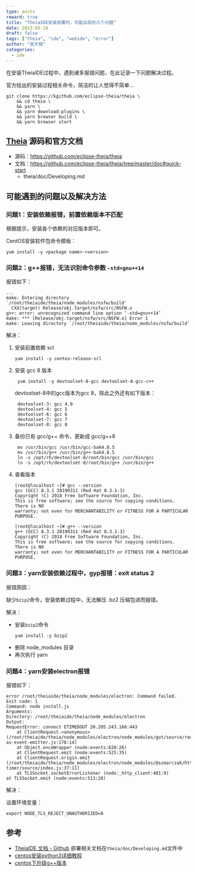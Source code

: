 ```yaml
---
type: posts
reward: true
title: "TheiaIDE安装部署时，可能出现的几个问题"
date: 2023-05-10
draft: false
tags: ["theia", "ide", "webide", "error"]
author: "张大锅"
categories:
  - ide
---
```


在安装TheiaIDE过程中，遇到诸多报错问题，在此记录一下问题解决过程。

官方给出的安装过程相关命令，简洁的让人觉得不简单...

<!--more-->

``` shell
git clone https://kgithub.com/eclipse-theia/theia \
    && cd theia \
    && yarn \
    && yarn download:plugins \
    && yarn browser build \
    && yarn browser start
```

## [Theia](https://theia-ide.org/) 源码和官方文档

- 源码：https://github.com/eclipse-theia/theia
- 文档：https://github.com/eclipse-theia/theia/tree/master/doc#quick-start
  - theia/doc/Developing.md

## 可能遇到的问题以及解决方法

### 问题1：安装依赖报错，前置依赖版本不匹配

根据提示，安装各个依赖的对应版本即可。

CentOS安装软件包命令模板：
```shell
yum install -y <package name>-<version>
```

### 问题2：g++报错，无法识别命令参数 `-std=gnu++14`

报错如下：

```shell
...
make: Entering directory `/root/theiaide/theia/node_modules/nsfw/build'
  CXX(target) Release/obj.target/nsfw/src/NSFW.o
g++: error: unrecognized command line option ‘-std=gnu++14’
make: *** [Release/obj.target/nsfw/src/NSFW.o] Error 1
make: Leaving directory `/root/theiaide/theia/node_modules/nsfw/build'
```

解决：

1. 安装前置依赖 scl
    ```shell
    yum install -y centos-release-scl
    ```
2. 安装 gcc 8 版本
    ```shell
     yum install -y devtoolset-8-gcc devtoolset-8-gcc-c++
    ```
    devtoolset-8中的gcc版本为gcc 8，除此之外还有如下版本：
    ```text
     devtoolset-3: gcc 4.9
     devtoolset-4: gcc 5
     devtoolset-6: gcc 6
     devtoolset-7: gcc 7
     devtoolset-8: gcc 8
    ```
3. 备份已有 gcc/g++ 命令，更新成 gcc/g++8
    ```shell
     mv /usr/bin/gcc /usr/bin/gcc-bak4.8.5
     mv /usr/bin/g++ /usr/bin/g++-bak4.8.5
     ln -s /opt/rh/devtoolset-8/root/bin/gcc /usr/bin/gcc
     ln -s /opt/rh/devtoolset-8/root/bin/g++ /usr/bin/g++
    ```
4. 查看版本
    ```shell
    [root@localhost ~]# gcc --version
    gcc (GCC) 8.3.1 20190311 (Red Hat 8.3.1-3)
    Copyright (C) 2018 Free Software Foundation, Inc.
    This is free software; see the source for copying conditions.  There is NO
    warranty; not even for MERCHANTABILITY or FITNESS FOR A PARTICULAR PURPOSE.
    
    [root@localhost ~]# g++ --version
    g++ (GCC) 8.3.1 20190311 (Red Hat 8.3.1-3)
    Copyright (C) 2018 Free Software Foundation, Inc.
    This is free software; see the source for copying conditions.  There is NO
    warranty; not even for MERCHANTABILITY or FITNESS FOR A PARTICULAR PURPOSE.
    
    ```

### 问题3：yarn安装依赖过程中，gyp报错：exit status 2

报错原因：

缺少`bzip2`命令，安装依赖过程中，无法解压 .bz2 压缩包进而报错。

解决：

- 安装`bzip2`命令
  ``` shell
  yum install -y bzip2
  ```
- 删除 node_modules 目录
- 再次执行 yarn

### 问题4：yarn安装electron报错

报错如下：
```shell
error /root/theiaide/theia/node_modules/electron: Command failed.
Exit code: 1
Command: node install.js
Arguments:
Directory: /root/theiaide/theia/node_modules/electron
Output:
RequestError: connect ETIMEDOUT 20.205.243.166:443
    at ClientRequest.<anonymous> (/root/theiaide/theia/node_modules/electron/node_modules/got/source/request-as-event-emitter.js:178:14)
    at Object.onceWrapper (node:events:628:26)
    at ClientRequest.emit (node:events:525:35)
    at ClientRequest.origin.emit (/root/theiaide/theia/node_modules/electron/node_modules/@szmarczak/http-timer/source/index.js:37:11)
    at TLSSocket.socketErrorListener (node:_http_client:481:9)
at TLSSocket.emit (node:events:513:28)
```

解决：

设置环境变量：
```shell
export NODE_TLS_REJECT_UNAUTHORIZED=0
```

## 参考

- [TheiaIDE 文档 - Github](https://github.com/eclipse-theia/theia/tree/master/doc#quick-start) 部署相关文档在`theia/doc/Developing.md`文件中
- [centos安装python3详细教程](https://zhuanlan.zhihu.com/p/469429564)
- [centos下升级g++版本](https://blog.csdn.net/qq_53332653/article/details/110817130)
